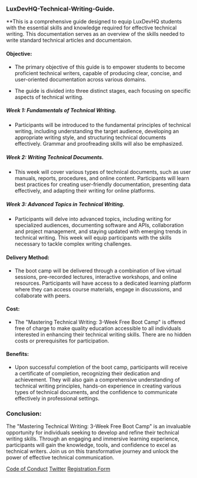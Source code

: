 ### **LuxDevHQ-Technical-Writing-Guide.**

**This is a comprehensive guide designed to equip LuxDevHQ students with the essential skills and knowledge required for effective technical writing. This documentation serves as an overview of the skills needed to write standard technical articles and documentaion.


#### **Objective:**
- The primary objective of this guide is to empower students to become proficient technical writers, capable of producing clear, concise, and user-oriented documentation across various domains.


- The guide is divided into three distinct stages, each focusing on specific aspects of technical writing.

##### **Week 1: Fundamentals of Technical Writing.**
- Participants will be introduced to the fundamental principles of technical writing, including understanding the target audience, developing an appropriate writing style, and structuring technical documents effectively. Grammar and proofreading skills will also be emphasized. 

##### **Week 2: Writing Technical Documents.**
- This week will cover various types of technical documents, such as user manuals, reports, procedures, and online content. Participants will learn best practices for creating user-friendly documentation, presenting data effectively, and adapting their writing for online platforms. 

##### **Week 3: Advanced Topics in Technical Writing.**
- Participants will delve into advanced topics, including writing for specialized audiences, documenting software and APIs, collaboration and project management, and staying updated with emerging trends in technical writing. This week will equip participants with the skills necessary to tackle complex writing challenges. 




#### **Delivery Method:**
- The boot camp will be delivered through a combination of live virtual sessions, pre-recorded lectures, interactive workshops, and online resources. Participants will have access to a dedicated learning platform where they can access course materials, engage in discussions, and collaborate with peers.


#### **Cost:**
- The "Mastering Technical Writing: 3-Week Free Boot Camp" is offered free of charge to make quality education accessible to all individuals interested in enhancing their technical writing skills. There are no hidden costs or prerequisites for participation.

#### **Benefits:**
- Upon successful completion of the boot camp, participants will receive a certificate of completion, recognizing their dedication and achievement. They will also gain a comprehensive understanding of technical writing principles, hands-on experience in creating various types of technical documents, and the confidence to communicate effectively in professional settings.

### **Conclusion:**
The "Mastering Technical Writing: 3-Week Free Boot Camp" is an invaluable opportunity for individuals seeking to develop and refine their technical writing skills. Through an engaging and immersive learning experience, participants will gain the knowledge, tools, and confidence to excel as technical writers. Join us on this transformative journey and unlock the power of effective technical communication.


[Code of Conduct](https://github.com/LuxDevHQ/Code-Of-Conduct) [Twitter](https://twitter.com/LuxDevHQ) [Registration Form](https://forms.gle/bbcZQA51br1GVv856)
